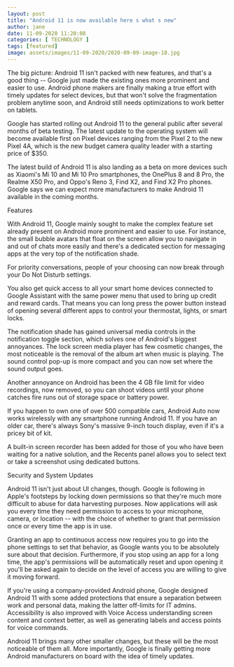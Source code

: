 ```yaml
---
layout: post
title: "Android 11 is now available here s what s new"
author: jane 
date: 11-09-2020 11:20:08 
categories: [ TECHNOLOGY ]
tags: [featured] 
image: assets/images/11-09-2020/2020-09-09-image-18.jpg
---
```

The big picture: Android 11 isn't packed with new features, and that's a good thing -- Google just made the existing ones more prominent and easier to use. Android phone makers are finally making a true effort with timely updates for select devices, but that won't solve the fragmentation problem anytime soon, and Android still needs optimizations to work better on tablets.

Google has started rolling out Android 11 to the general public after several months of beta testing. The latest update to the operating system will become available first on Pixel devices ranging from the Pixel 2 to the new Pixel 4A, which is the new budget camera quality leader with a starting price of $350.

The latest build of Android 11 is also landing as a beta on more devices such as Xiaomi's Mi 10 and Mi 10 Pro smartphones, the OnePlus 8 and 8 Pro, the Realme X50 Pro, and Oppo's Reno 3, Find X2, and Find X2 Pro phones. Google says we can expect more manufacturers to make Android 11 available in the coming months.

Features

With Android 11, Google mainly sought to make the complex feature set already present on Android more prominent and easier to use. For instance, the small bubble avatars that float on the screen allow you to navigate in and out of chats more easily and there's a dedicated section for messaging apps at the very top of the notification shade.

For priority conversations, people of your choosing can now break through your Do Not Disturb settings.

You also get quick access to all your smart home devices connected to Google Assistant with the same power menu that used to bring up credit and reward cards. That means you can long press the power button instead of opening several different apps to control your thermostat, lights, or smart locks.

The notification shade has gained universal media controls in the notification toggle section, which solves one of Android's biggest annoyances. The lock screen media player has few cosmetic changes, the most noticeable is the removal of the album art when music is playing. The sound control pop-up is more compact and you can now set where the sound output goes.

Another annoyance on Android has been the 4 GB file limit for video recordings, now removed, so you can shoot videos until your phone catches fire runs out of storage space or battery power.

If you happen to own one of over 500 compatible cars, Android Auto now works wirelessly with any smartphone running Android 11. If you have an older car, there's always Sony's massive 9-inch touch display, even if it's a pricey bit of kit.

A built-in screen recorder has been added for those of you who have been waiting for a native solution, and the Recents panel allows you to select text or take a screenshot using dedicated buttons.

Security and System Updates

Android 11 isn't just about UI changes, though. Google is following in Apple's footsteps by locking down permissions so that they're much more difficult to abuse for data harvesting purposes. Now applications will ask you every time they need permission to access to your microphone, camera, or location -- with the choice of whether to grant that permission once or every time the app is in use.

Granting an app to continuous access now requires you to go into the phone settings to set that behavior, as Google wants you to be absolutely sure about that decision. Furthermore, if you stop using an app for a long time, the app's permissions will be automatically reset and upon opening it you'll be asked again to decide on the level of access you are willing to give it moving forward.

If you're using a company-provided Android phone, Google designed Android 11 with some added protections that ensure a separation between work and personal data, making the latter off-limits for IT admins. Accessibility is also improved with Voice Access understanding screen content and context better, as well as generating labels and access points for voice commands.

Android 11 brings many other smaller changes, but these will be the most noticeable of them all. More importantly, Google is finally getting more Android manufacturers on board with the idea of timely updates.
